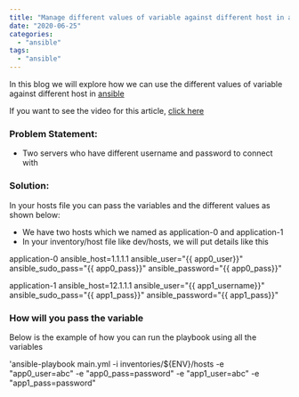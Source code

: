 ```yaml
---
title: "Manage different values of variable against different host in ansible"
date: "2020-06-25"
categories: 
  - "ansible"
tags: 
  - "ansible"
---
```


In this blog we will explore how we can use the different values of variable against different host in [ansible](https://devops4solutions.com/automate-ansible-playbook-deployment-on-aws-ec2/)

If you want to see the video for this article, [click here](https://youtu.be/3bRtmJqLngI)

### **Problem Statement:**

- Two servers who have different username and password to connect with

### **Solution:**

In your hosts file you can pass the variables and the different values as shown below:

- We have two hosts which we named as application-0 and application-1
- In your inventory/host file like dev/hosts, we will put details like this 

application-0 ansible\_host=1.1.1.1 ansible\_user="{{ app0\_user}}" ansible\_sudo\_pass="{{ app0\_pass}}" ansible\_password="{{ app0\_pass}}"

application-1 ansible\_host=12.1.1.1 ansible\_user="{{ app1\_username}}" ansible\_sudo\_pass="{{ app1\_pass}}" ansible\_password="{{ app1\_pass}}"

### **How will you pass the variable**

Below is the example of how you can run the playbook using all the variables

'ansible-playbook main.yml -i inventories/${ENV}/hosts  -e "app0\_user=abc" -e "app0\_pass=password" -e "app1\_user=abc" -e "app1\_pass=password"
